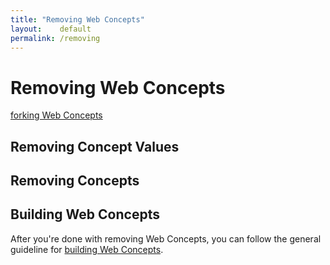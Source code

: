 ```yaml
---
title: "Removing Web Concepts"
layout:    default
permalink: /removing
---
```


# Removing Web Concepts

[forking Web Concepts](/forking)


## Removing Concept Values


## Removing Concepts


## Building Web Concepts

After you're done with removing Web Concepts, you can follow the general guideline for [building Web Concepts](building).
